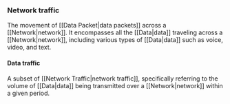 
### Network traffic

The movement of [[Data Packet|data packets]] across a [[Network|network]]. It encompasses all the [[Data|data]] traveling across a [[Network|network]], including various types of [[Data|data]] such as voice, video, and text.

#### Data traffic

A subset of [[Network Traffic|network traffic]], specifically referring to the volume of [[Data|data]] being transmitted over a [[Network|network]] within a given period.


